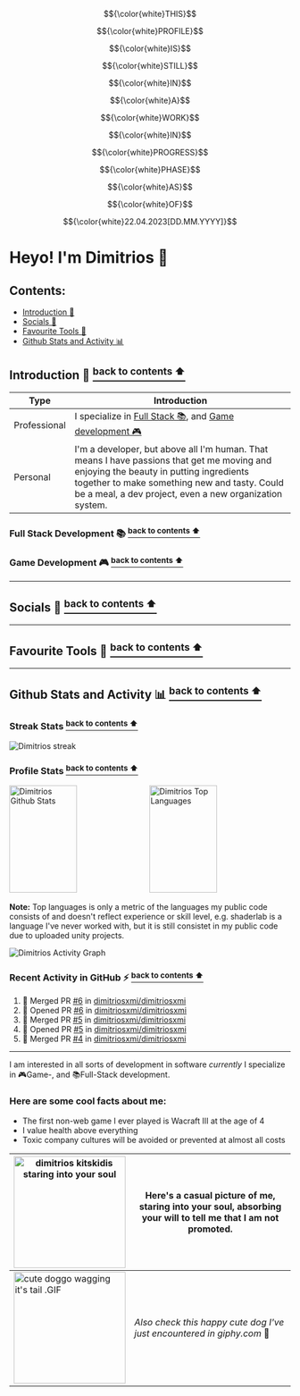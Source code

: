 
$${\color{white}THIS}$$

$${\color{white}PROFILE}$$

$${\color{white}IS}$$

$${\color{white}STILL}$$

$${\color{white}IN}$$

$${\color{white}A}$$

$${\color{white}WORK}$$

$${\color{white}IN}$$

$${\color{white}PROGRESS}$$

$${\color{white}PHASE}$$

$${\color{white}AS}$$

$${\color{white}OF}$$

$${\color{white}22.04.2023[DD.MM.YYYY]}$$

# Heyo! I'm Dimitrios :wave:
## Contents:
  - [Introduction 👋](#introduction--back-to-contents-)
  - [Socials 📢](#socials--back-to-contents-)
  - [Favourite Tools 🔧](#favourite-tools--back-to-contents-)
  - [Github Stats and Activity 📊](#github-stats-and-activity--back-to-contents-)
  

## Introduction 👋 <a href="#contents"><sup>back to contents ⬆</sup></a>
| Type | Introduction|
| - | - |
| Professional | I specialize in [Full Stack 📚](#full-stack-development--back-to-contents-), and [Game development 🎮](#game-development--back-to-contents-) |
| Personal | I'm a developer, but above all I'm human. That means I have passions that get me moving and enjoying the beauty in putting ingredients together to make something  new and tasty. Could be a meal, a dev project, even a new organization system. |


### Full Stack Development 📚 <a href="#contents"><sup>back to contents ⬆</sup></a>
### Game Development 🎮 <a href="#contents"><sup>back to contents ⬆</sup></a>
---
## Socials 📢 <a href="#contents"><sup>back to contents ⬆</sup></a>
---
## Favourite Tools 🔧 <a href="#contents"><sup>back to contents ⬆</sup></a>
---
## Github Stats and Activity 📊 <a href="#contents"><sup>back to contents ⬆</sup></a>
### Streak Stats <a href="#contents"><sup>back to contents ⬆</sup></a>
  <p>
      <img title="🔥 Get streak stats for your profile at git.io/streak-stats" alt="Dimitrios streak" src="https://streak-stats.demolab.com/?user=dimitriosxmi&theme=monokai-metallian&hide_border=true"/>
  </p>

### Profile Stats <a href="#contents"><sup>back to contents ⬆</sup></a>

  <!-- https://github.com/anuraghazra/github-readme-stats -->

  <a><img alt="Dimitrios Github Stats" src="https://denvercoder1-github-readme-stats.vercel.app/api/?username=dimitriosxmi&show_icons=true&include_all_commits=true&count_private=true&theme=react&hide_border=true&bg_color=1F222E&title_color=F85D7F&icon_color=F8D866" height="192px" width="49%"/></a>
  <a><img alt="Dimitrios Top Languages" src="https://denvercoder1-github-readme-stats.vercel.app/api/top-langs/?username=dimitriosxmi&langs_count=8&layout=compact&theme=react&hide_border=true&bg_color=1F222E&title_color=F85D7F&icon_color=F8D866&hide=Jupyter%20Notebook,Roff" height="192px" width="49%"/></a>
  <br/>

  <b>Note:</b> Top languages is only a metric of the languages my public code consists of and doesn't reflect experience or skill level, e.g. shaderlab is a language I've never worked with, but it is still consistet in my public code due to uploaded unity projects.

  <img alt="Dimitrios Activity Graph" src="https://github-readme-activity-graph.cyclic.app/graph/?username=dimitriosxmi&bg_color=1F222E&color=F8D866&line=F85D7F&point=FFFFFF&hide_border=true" />

### Recent Activity in GitHub ⚡️ <a href="#contents"><sup>back to contents ⬆</sup></a>

<!--START_SECTION:activity-->
1. 🎉 Merged PR [#6](https://github.com/dimitriosxmi/dimitriosxmi/pull/6) in [dimitriosxmi/dimitriosxmi](https://github.com/dimitriosxmi/dimitriosxmi)
2. 💪 Opened PR [#6](https://github.com/dimitriosxmi/dimitriosxmi/pull/6) in [dimitriosxmi/dimitriosxmi](https://github.com/dimitriosxmi/dimitriosxmi)
3. 🎉 Merged PR [#5](https://github.com/dimitriosxmi/dimitriosxmi/pull/5) in [dimitriosxmi/dimitriosxmi](https://github.com/dimitriosxmi/dimitriosxmi)
4. 💪 Opened PR [#5](https://github.com/dimitriosxmi/dimitriosxmi/pull/5) in [dimitriosxmi/dimitriosxmi](https://github.com/dimitriosxmi/dimitriosxmi)
5. 🎉 Merged PR [#4](https://github.com/dimitriosxmi/dimitriosxmi/pull/4) in [dimitriosxmi/dimitriosxmi](https://github.com/dimitriosxmi/dimitriosxmi)
<!--END_SECTION:activity-->
---

I am interested in all sorts of development in software *currently* I specialize in 🎮Game-, and 📚Full-Stack development.
### Here are some cool facts about me:
- The first non-web game I ever played is Wacraft III at the age of 4
- I value health above everything
- Toxic company cultures will be avoided or prevented at almost all costs

| <img src="https://us04images.zoom.us/p/xdKSFGnQRe6bq4j61IwVFw/a454abe6-c4dc-4ae4-9c07-db6097189108-9724?type=large" alt="dimitrios kitskidis staring into your soul" width="200" height="200"> | Here's a casual picture of me, staring into your soul, absorbing your will to tell me that I am not promoted. |
| ----------- | ----------- |
| <img src="https://i.imgur.com/dGxLYmh.gif" alt="cute doggo wagging it's tail .GIF" width="200" height="200"> | *Also check this happy cute dog I've just encountered in giphy.com* 🥰 |

